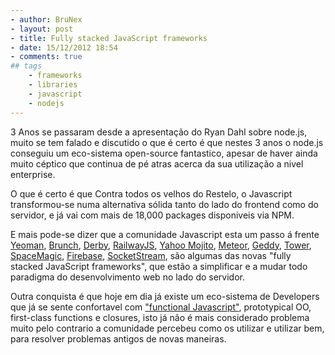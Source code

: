 ```yaml
---
- author: BruNex
- layout: post
- title: Fully stacked JavaScript frameworks
- date: 15/12/2012 18:54
- comments: true
## tags
	- frameworks
	- libraries
	- javascript
	- nodejs
---
```


3 Anos se passaram desde a apresentação do Ryan Dahl sobre node.js, muito se tem falado e discutido o que é certo é que nestes 3 anos o node.js conseguiu um eco-sistema open-source fantastico, apesar de haver ainda muito céptico que continua de pé atras acerca da sua utilização a nivel enterprise.

O que é certo é que Contra todos os velhos do Restelo, o Javascript transformou-se numa alternativa sólida tanto do lado do frontend como do servidor, e já vai com mais de 18,000 packages disponiveis via NPM.

E mais pode-se dizer que a comunidade Javascript esta um passo á frente [Yeoman](http://yeoman.io/), [Brunch](http://brunch.io/), [Derby](http://derbyjs.com/), [RailwayJS](http://railwayjs.com/), [Yahoo Mojito](http://developer.yahoo.com/cocktails/mojito/), [Meteor](http://meteor.com/), [Geddy](http://geddyjs.org/), [Tower](http://towerjs.org/), [SpaceMagic](http://spacemagic.io/), [Firebase](https://www.firebase.com/), [SocketStream](http://www.socketstream.org/), são algumas das novas "fully stacked JavaScript frameworks", que estão a simplificar e a mudar todo paradigma do desenvolvimento web no lado do servidor.

Outra conquista é que hoje em dia já existe um eco-sistema de Developers que já se sente confortavel com ["functional Javascript"](http://killdream.github.com/blog/2011/10/understanding-javascript-oop/), prototypical OO, first-class functions e closures, isto já não é mais considerado problema muito pelo contrario a comunidade percebeu como os utilizar e utilizar bem, para resolver problemas antigos de novas maneiras.


